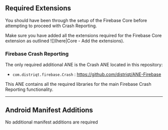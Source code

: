 

## Required Extensions

You should have been through the setup of the Firebase Core before attempting to proceed with Crash Reporting.

Make sure you have added all the extensions required for the Firebase Core 
extension as outlined ![](here|Core - Add the extensions).


### Firebase Crash Reporting

The only required additional ANE is the Crash ANE located in this repository:

- `com.distriqt.firebase.Crash` : https://github.com/distriqt/ANE-Firebase

This ANE contains all the required libraries for the main Firebase Crash Reporting functionality.


---

## Android Manifest Additions

No additional manifest additions are required



